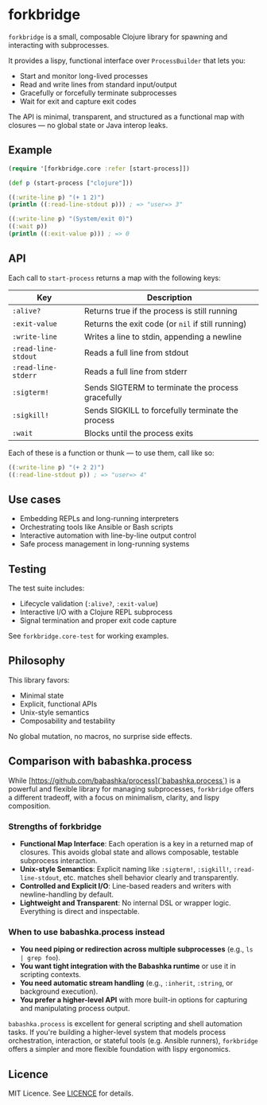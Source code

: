 # forkbridge

`forkbridge` is a small, composable Clojure library for spawning and interacting with subprocesses.

It provides a lispy, functional interface over `ProcessBuilder` that lets you:
- Start and monitor long-lived processes
- Read and write lines from standard input/output
- Gracefully or forcefully terminate subprocesses
- Wait for exit and capture exit codes

The API is minimal, transparent, and structured as a functional map with closures — no global state or Java interop leaks.

## Example

```clojure
(require '[forkbridge.core :refer [start-process]])

(def p (start-process ["clojure"]))

((:write-line p) "(+ 1 2)")
(println ((:read-line-stdout p))) ; => "user=> 3"

((:write-line p) "(System/exit 0)")
((:wait p))
(println ((:exit-value p))) ; => 0
```

## API

Each call to `start-process` returns a map with the following keys:

| Key                | Description                                      |
|---------------------|--------------------------------------------------|
| `:alive?`           | Returns true if the process is still running     |
| `:exit-value`       | Returns the exit code (or `nil` if still running)|
| `:write-line`       | Writes a line to stdin, appending a newline      |
| `:read-line-stdout` | Reads a full line from stdout                    |
| `:read-line-stderr` | Reads a full line from stderr                    |
| `:sigterm!`         | Sends SIGTERM to terminate the process gracefully|
| `:sigkill!`         | Sends SIGKILL to forcefully terminate the process|
| `:wait`             | Blocks until the process exits                   |

Each of these is a function or thunk — to use them, call like so:

```clojure
((:write-line p) "(+ 2 2)")
((:read-line-stdout p)) ; => "user=> 4"
```

## Use cases

- Embedding REPLs and long-running interpreters
- Orchestrating tools like Ansible or Bash scripts
- Interactive automation with line-by-line output control
- Safe process management in long-running systems

## Testing

The test suite includes:

- Lifecycle validation (`:alive?`, `:exit-value`)
- Interactive I/O with a Clojure REPL subprocess
- Signal termination and proper exit code capture

See `forkbridge.core-test` for working examples.

## Philosophy

This library favors:
- Minimal state
- Explicit, functional APIs
- Unix-style semantics
- Composability and testability

No global mutation, no macros, no surprise side effects.

## Comparison with babashka.process

While [https://github.com/babashka/process](`babashka.process`) is a powerful and flexible library for managing subprocesses, `forkbridge` offers a different tradeoff, with a focus on minimalism, clarity, and lispy composition.

### Strengths of forkbridge

- **Functional Map Interface**: Each operation is a key in a returned map of closures. This avoids global state and allows composable, testable subprocess interaction.
- **Unix-style Semantics**: Explicit naming like `:sigterm!`, `:sigkill!`, `:read-line-stdout`, etc. matches shell behavior clearly and transparently.
- **Controlled and Explicit I/O**: Line-based readers and writers with newline-handling by default.
- **Lightweight and Transparent**: No internal DSL or wrapper logic. Everything is direct and inspectable.

### When to use babashka.process instead

- **You need piping or redirection across multiple subprocesses** (e.g., `ls | grep foo`).
- **You want tight integration with the Babashka runtime** or use it in scripting contexts.
- **You need automatic stream handling** (e.g., `:inherit`, `:string`, or background execution).
- **You prefer a higher-level API** with more built-in options for capturing and manipulating process output.

`babashka.process` is excellent for general scripting and shell automation tasks. If you're building a higher-level system that models process orchestration, interaction, or stateful tools (e.g. Ansible runners), `forkbridge` offers a simpler and more flexible foundation with lispy ergonomics.

## Licence

MIT Licence. See [LICENCE](LICENCE) for details.
